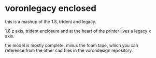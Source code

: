 # voronlegacy enclosed

this is a mashup of the 1.8, trident and legacy.

1.8 z axis, trident enclosure and at the heart of the printer lives a legacy x axis.

the model is mostly complete, minus the foam tape, which you can reference from the other cad files in the vorondesign repository. 
